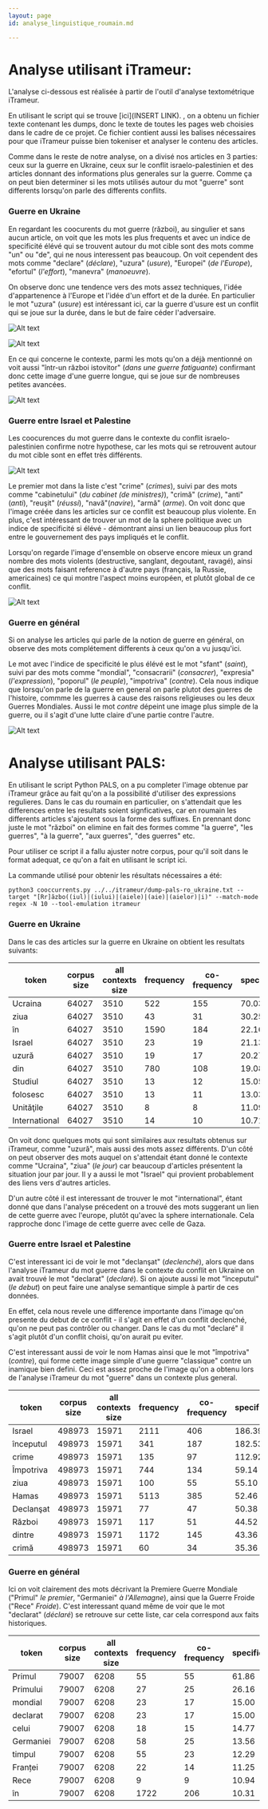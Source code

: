 ```yaml
---
layout: page
id: analyse_linguistique_roumain.md

---
```


# Analyse utilisant iTrameur:

L'analyse ci-dessous est réalisée à partir de l'outil d'analyse textométrique iTrameur.

En utilisant le script qui se trouve [ici](INSERT LINK).
, on a obtenu un fichier texte contenant les dumps, donc le texte de toutes les pages web choisies dans le cadre de ce projet. Ce fichier contient aussi les balises nécessaires pour que iTrameur puisse bien tokeniser et analyser le contenu des articles.

Comme dans le reste de notre analyse, on a divisé nos articles en 3 parties: ceux sur la guerre en Ukraine, ceux sur le conflit israelo-palestinien et des articles donnant des informations plus generales sur la guerre. Comme ça on peut bien determiner si les mots utilisés autour du mot "guerre" sont differents lorsqu'on parle des differents conflits.

### Guerre en Ukraine

En regardant les coocurents du mot guerre (război), au singulier et sans aucun article, on voit que les mots les plus frequents et avec un indice de specificité élévé qui se trouvent autour du mot cible sont des mots comme "un" ou "de", qui ne nous interessent pas beaucoup. On voit cependent des mots comme "declare" (_déclare_), "uzura" (_usure_), "Europei" (_de l'Europe_), "efortul" (_l'effort_), "manevra" (_manoeuvre_). 

On observe donc une tendence vers des mots assez techniques, l'idée d'appartenence à l'Europe et l'idée d'un effort et de la durée. En particulier le mot  "uzura" (_usure_) est intéressant ici, car la guerre d'usure est un conflit qui se joue sur la durée, dans le but de faire céder l'adversaire. 

![Alt text](image.png) 

![Alt text](image-1.png)

En ce qui concerne le contexte, parmi les mots qu'on a déjà mentionné on voit aussi "într-un război istovitor" (_dans une guerre fatiguante_) confirmant donc cette image d'une guerre longue, qui se joue sur de nombreuses petites avancées.

![Alt text](image-2.png)

### Guerre entre Israel et Palestine

Les coocurences du mot guerre dans le contexte du conflit israelo-palestinien confirme notre hypothese, car les mots qui se retrouvent autour du mot cible sont en effet très différents.

![Alt text](image-3.png) 

Le premier mot dans la liste c'est "crime" (_crimes_), suivi par des mots comme "cabinetului" (_du cabinet (de ministres)_), "crimă" (_crime_), "anti" (_anti_), "reuşit" (_réussi_), "navă"(_navire_), "armă" (_arme_). On voit donc que l'image créée dans les articles sur ce conflit est beaucoup plus violente. En plus, c'est intéressant de trouver un mot de la sphere politique avec un indice de specificité si élévé - démontrant ainsi un lien beaucoup plus fort entre le gouvernement des pays impliqués et le conflit.

Lorsqu'on regarde l'image d'ensemble on observe encore mieux un grand nombre des mots violents (destructive, sanglant, degoutant, ravagé), ainsi que des mots faisant reference à d'autre pays (français, la Russie, americaines) ce qui montre l'aspect moins européen, et plutôt global de ce conflit. 

![Alt text](image-4.png)

### Guerre en général

Si on analyse les articles qui parle de la notion de guerre en général, on observe des mots complétement differents à ceux qu'on a vu jusqu'ici.

Le mot avec l'indice de specificité le plus élévé est le mot "sfant" (_saint_), suivi par des mots comme "mondial", "consacrarii" (_consacrer_), "expresia" (_l'expression_), "poporul" (_le peuple_), "impotriva" (_contre_). Cela nous indique que lorsqu'on parle de la guerre en general on parle plutot des guerres de l'histoire, commme les guerres à cause des raisons religieuses ou les deux Guerres Mondiales. Aussi le mot _contre_ dépeint une image plus simple de la guerre, ou il s'agit d'une lutte claire d'une partie contre l'autre. 

![Alt text](image-5.png)

# Analyse utilisant PALS:

En utilisant le script Python PALS, on a pu completer l'image obtenue par iTrameur grâce au fait qu'on a la possibilité d'utiliser des expressions regulieres. Dans le cas du roumain en particulier, on s'attendait que les differences entre les resultats soient signficatives, car en roumain les differents articles s'ajoutent sous la forme des suffixes. En prennant donc juste le mot "război" on elimine en fait des formes comme "la guerre", "les guerres", "à la guerre", "aux guerres", "des guerres" etc. 

Pour utiliser ce script il a fallu ajuster notre corpus, pour qu'il soit dans le format adequat, ce qu'on a fait en utilisant le script ici. 

La commande utilisé pour obtenir les résultats nécessaires a été:

```python3 cooccurrents.py ../../itrameur/dump-pals-ro_ukraine.txt --target "[Rr]ăzbo((iul)|(iului)|(aiele)|(aie)|(aielor)|i)" --match-mode regex -N 10 --tool-emulation itrameur```

### Guerre en Ukraine

Dans le cas des articles sur la guerre en Ukraine on obtient les resultats suivants:

| token         | corpus size    | all contexts size | frequency        | co-frequency     | specificity |
|---------------|----------------|-------------------|------------------|------------------|-------------|
| Ucraina       | 64027          | 3510              | 522              | 155              | 70.03       |
| ziua          | 64027          | 3510              | 43               | 31               | 30.25       |
| în            | 64027          | 3510              | 1590             | 184              | 22.16       |
| Israel        | 64027          | 3510              | 23               | 19               | 21.13       |
| uzură         | 64027          | 3510              | 19               | 17               | 20.27       |
| din           | 64027          | 3510              | 780              | 108              | 19.08       |
| Studiul       | 64027          | 3510              | 13               | 12               | 15.05       |
| folosesc      | 64027          | 3510              | 13               | 11               | 13.03       |
| Unităţile     | 64027          | 3510              | 8                | 8                | 11.09       |
| International | 64027          | 3510              | 14               | 10               | 10.71       |

On voit donc quelques mots qui sont similaires aux resultats obtenus sur iTrameur, comme "uzură", mais aussi des mots assez différents. D'un côté on peut observer des mots auquel on s'attendait étant donné le contexte comme "Ucraina", "ziua" (_le jour_) car beaucoup d'articles présentent la situation jour par jour. Il y a aussi le mot "Israel" qui provient probablement des liens vers d'autres articles. 

D'un autre côté il est interessant de trouver le mot "international", étant donné que dans l'analyse précedent on a trouvé des mots suggerant un lien de cette guerre avec l'europe, plutôt qu'avec la sphere internationale. Cela rapproche donc l'image de cette guerre avec celle de Gaza. 

### Guerre entre Israel et Palestine

C'est interessant ici de voir le mot "declanşat" (_declenché_), alors que dans l'analyse iTrameur du mot guerre dans le contexte du conflit en Ukraine on avait trouvé le mot "declarat" (_declaré_). Si on ajoute aussi le mot "începutul" (_le debut_) on peut faire une analyse semantique simple à partir de ces données. 

En effet, cela nous revele une difference importante dans l'image qu'on presente du debut de ce conflit - il s'agit en effet d'un conflit declenché, qu'on ne peut pas contrôler ou changer. Dans le cas du mot "declaré" il s'agit plutôt d'un conflit choisi, qu'on aurait pu eviter. 

C'est interessant aussi de voir le nom Hamas ainsi que le mot "împotriva" (_contre_), qui forme cette image simple d'une guerre "classique" contre un inamique bien defini. Ceci est assez proche de l'image qu'on a obtenu lors de l'analyse iTrameur du mot "guerre" dans un contexte plus general. 


| token     | corpus size    | all contexts size | frequency        | co-frequency     | specificity |
|-----------|----------------|-------------------|------------------|------------------|-------------|
| Israel    | 498973         | 15971             | 2111             | 406              | 186.39      |
| începutul | 498973         | 15971             | 341              | 187              | 182.53      |
| crime     | 498973         | 15971             | 135              | 97               | 112.92      |
| Împotriva | 498973         | 15971             | 744              | 134              | 59.14       |
| ziua      | 498973         | 15971             | 100              | 55               | 55.10       |
| Hamas     | 498973         | 15971             | 5113             | 385              | 52.46       |
| Declanşat | 498973         | 15971             | 77               | 47               | 50.38       |
| Război    | 498973         | 15971             | 117              | 51               | 44.52       |
| dintre    | 498973         | 15971             | 1172             | 145              | 43.36       |
| crimă     | 498973         | 15971             | 60               | 34               | 35.36       |

### Guerre en général

Ici on voit clairement des mots décrivant la Premiere Guerre Mondiale ("Primul" _le premier_, "Germaniei" _à l'Allemagne_), ainsi que la Guerre Froide ("Rece" _Froide_). C'est interessant quand même de voir que le mot "declarat" (_déclaré_) se retrouve sur cette liste, car cela correspond aux faits historiques. 

| token     | corpus size    | all contexts size | frequency        | co-frequency     | specificity |
|-----------|----------------|-------------------|------------------|------------------|-------------|
| Primul    | 79007          | 6208              | 55               | 55               | 61.86       |
| Primului  | 79007          | 6208              | 27               | 25               | 26.16       |
| mondial   | 79007          | 6208              | 23               | 17               | 15.00       |
| declarat  | 79007          | 6208              | 23               | 17               | 15.00       |
| celui     | 79007          | 6208              | 18               | 15               | 14.77       |
| Germaniei | 79007          | 6208              | 58               | 25               | 13.56       |
| timpul    | 79007          | 6208              | 55               | 23               | 12.29       |
| Franței   | 79007          | 6208              | 22               | 14               | 11.25       |
| Rece      | 79007          | 6208              | 9                | 9                | 10.94       |
| în        | 79007          | 6208              | 1722             | 206              | 10.31       |